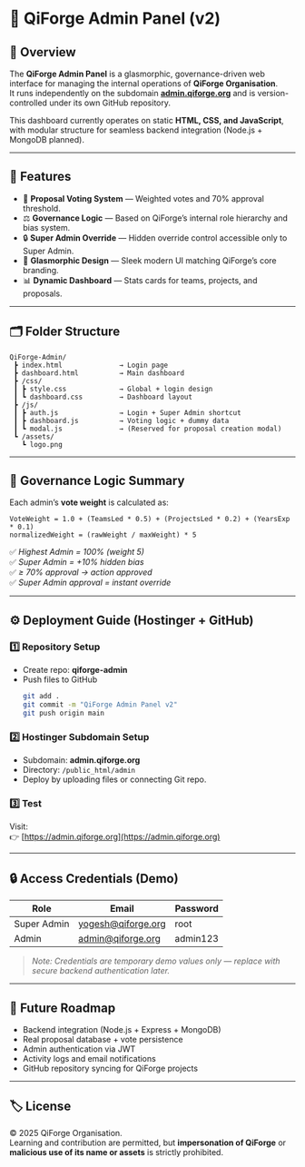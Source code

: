 
# 🧩 QiForge Admin Panel (v2)

## 📘 Overview
The **QiForge Admin Panel** is a glasmorphic, governance-driven web interface for managing the internal operations of **QiForge Organisation**.  
It runs independently on the subdomain **[admin.qiforge.org](https://admin.qiforge.org)** and is version-controlled under its own GitHub repository.

This dashboard currently operates on static **HTML, CSS, and JavaScript**, with modular structure for seamless backend integration (Node.js + MongoDB planned).

---

## 🚀 Features
- 🧾 **Proposal Voting System** — Weighted votes and 70% approval threshold.
- ⚖️ **Governance Logic** — Based on QiForge’s internal role hierarchy and bias system.
- 🔒 **Super Admin Override** — Hidden override control accessible only to Super Admin.
- 💎 **Glasmorphic Design** — Sleek modern UI matching QiForge’s core branding.
- 📊 **Dynamic Dashboard** — Stats cards for teams, projects, and proposals.

---

## 🗂️ Folder Structure

```
QiForge-Admin/
 ┣ index.html              → Login page
 ┣ dashboard.html          → Main dashboard
 ┣ /css/
 ┃ ┣ style.css             → Global + login design
 ┃ ┗ dashboard.css         → Dashboard layout
 ┣ /js/
 ┃ ┣ auth.js               → Login + Super Admin shortcut
 ┃ ┣ dashboard.js          → Voting logic + dummy data
 ┃ ┗ modal.js              → (Reserved for proposal creation modal)
 ┗ /assets/
   ┗ logo.png
```

---

## 🧾 Governance Logic Summary

Each admin’s **vote weight** is calculated as:

```
VoteWeight = 1.0 + (TeamsLed * 0.5) + (ProjectsLed * 0.2) + (YearsExp * 0.1)
normalizedWeight = (rawWeight / maxWeight) * 5
```

✅ *Highest Admin = 100% (weight 5)*  
✅ *Super Admin = +10% hidden bias*  
✅ *≥ 70% approval → action approved*  
✅ *Super Admin approval = instant override*

---

## ⚙️ Deployment Guide (Hostinger + GitHub)

### 1️⃣ Repository Setup
- Create repo: **qiforge-admin**
- Push files to GitHub  
  ```bash
  git add .
  git commit -m "QiForge Admin Panel v2"
  git push origin main
  ```

### 2️⃣ Hostinger Subdomain Setup
- Subdomain: **admin.qiforge.org**
- Directory: `/public_html/admin`
- Deploy by uploading files or connecting Git repo.

### 3️⃣ Test
Visit:  
👉 [https://admin.qiforge.org](https://admin.qiforge.org)

---

## 🔒 Access Credentials (Demo)
| Role | Email | Password |
|------|--------|-----------|
| Super Admin | yogesh@qiforge.org | root |
| Admin | admin@qiforge.org | admin123 |

> *Note: Credentials are temporary demo values only — replace with secure backend authentication later.*

---

## 🧭 Future Roadmap
- Backend integration (Node.js + Express + MongoDB)
- Real proposal database + vote persistence
- Admin authentication via JWT
- Activity logs and email notifications
- GitHub repository syncing for QiForge projects

---

## 🏷️ License
© 2025 QiForge Organisation.  
Learning and contribution are permitted, but **impersonation of QiForge** or **malicious use of its name or assets** is strictly prohibited.
